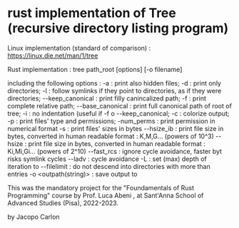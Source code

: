 # rust implementation of Tree (recursive directory listing program) 

Linux implementation (standard of comparison) :
<https://linux.die.net/man/1/tree>

Rust implementation :
tree path_root [options] [-o filename]

including the following options : 
-a : print also hidden files;
-d : print only directories;
-l : follow symlinks if they point to directories, as if they were directories;
--keep_canonical : print filly canincalized path;
-f : print complete relative path;
--base_canonical : print full canonical path of root of tree;
-i : no indentation (useful if -f o --keep_canonical;
-c : colorize output;
-p : print files' type and permissions;
-num_perms : print permission in numerical format
-s : print files' sizes in bytes
--hsize_ib : print file size in bytes, converted in human readable format : K,M,G... (powers of 10^3)
--hsize : print file size in bytes, converted in human readable format : Ki,Mi,Gi... (powers of 2^10)
--fast_rcs : ignore cycle avoidance, faster byt risks symlink cycles
--ladv : cycle avoidance
-L <usize> : set (max) depth of iteration to <usize>
--filelimit <usize> : do not descend into directories with more than <usize> entries
-o <outpath(string)> : save output to <outpath>


This was the mandatory project for the "Foundamentals of Rust Programming" course by Prof. Luca Abeni , at Sant'Anna School of Advanced Studies (Pisa), 2022-2023.

by Jacopo Carlon
